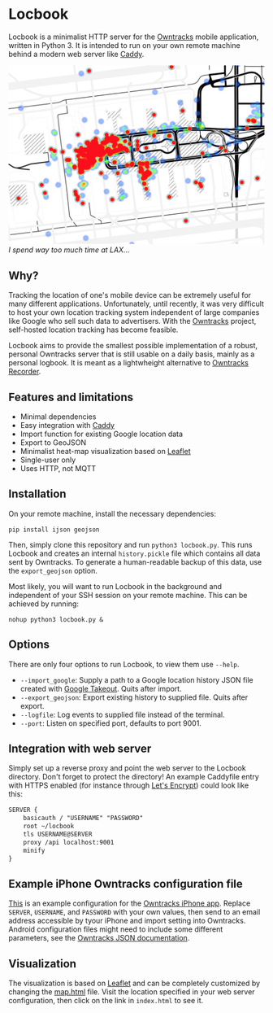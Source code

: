 # Locbook

Locbook is a minimalist HTTP server for the [Owntracks](https://github.com/owntracks) mobile application, written in Python 3. It is intended to run on your own remote machine behind a modern web server like [Caddy](https://github.com/mholt/caddy).

![](viz.jpg)
*I spend way too much time at LAX...*

## Why?

Tracking the location of one's mobile device can be extremely useful for many different applications. Unfortunately, until recently, it was very difficult to host your own location tracking system independent of large companies like Google who sell such data to advertisers. With the [Owntracks](https://github.com/owntracks) project, self-hosted location tracking has become feasible.

Locbook aims to provide the smallest possible implementation of a robust, personal Owntracks server that is still usable on a daily basis, mainly as a personal logbook. It is meant as a lightwheight alternative to [Owntracks Recorder](https://github.com/owntracks/recorder).

## Features and limitations

- Minimal dependencies
- Easy integration with [Caddy](https://github.com/mholt/caddy)
- Import function for existing Google location data
- Export to GeoJSON
- Minimalist heat-map visualization based on [Leaflet](https://github.com/Leaflet/Leaflet)
- Single-user only
- Uses HTTP, not MQTT

## Installation

On your remote machine, install the necessary dependencies:
~~~~~~~~
pip install ijson geojson
~~~~~~~~
Then, simply clone this repository and run `python3 locbook.py`. This runs Locbook and creates an internal `history.pickle` file which contains all data sent by Owntracks. To generate a human-readable backup of this data, use the `export_geojson` option. 

Most likely, you will want to run Locbook in the background and independent of your SSH session on your remote machine. This can be achieved by running:
~~~~~~~~
nohup python3 locbook.py &
~~~~~~~~

## Options

There are only four options to run Locbook, to view them use `--help`.
- `--import_google`: Supply a path to a Google location history JSON file created with [Google Takeout](https://takeout.google.com/settings/takeout). Quits after import.
- `--export_geojson`: Export existing history to supplied file. Quits after export.
- `--logfile`: Log events to supplied file instead of the terminal.
- `--port`: Listen on specified port, defaults to port 9001.

## Integration with web server

Simply set up a reverse proxy and point the web server to the Locbook directory. Don't forget to protect the directory! An example Caddyfile entry with HTTPS enabled (for instance through [Let's Encrypt](https://letsencrypt.org)) could look like this:

~~~~~~~~
SERVER {
	basicauth / "USERNAME" "PASSWORD"
	root ~/locbook
	tls USERNAME@SERVER
	proxy /api localhost:9001
	minify
}
~~~~~~~~

## Example iPhone Owntracks configuration file

[This](iphone_example.otrc) is an example configuration for the [Owntracks iPhone app](https://github.com/owntracks/ios). Replace `SERVER`, `USERNAME`, and `PASSWORD` with your own values, then send to an email address accessible by tyour iPhone and import setting into Owntracks. Android configuration files might need to include some different parameters, see the [Owntracks JSON documentation](http://owntracks.org/booklet/tech/json/).

## Visualization

The visualization is based on [Leaflet](https://github.com/Leaflet/Leaflet) and can be completely customized by changing the [map.html](map.html) file. Visit the location specified in your web server configuration, then click on the link in `index.html` to see it.
